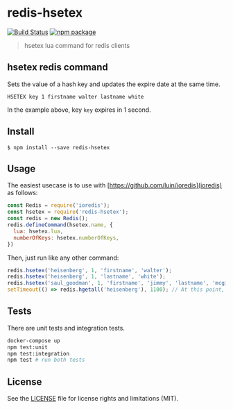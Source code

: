 # redis-hsetex

[![Build Status][build-badge]][build]
[![npm package][npm-badge]][npm]

> hsetex lua command for redis clients

## hsetex redis command

Sets the value of a hash key and updates the expire date at the same time.

```
HSETEX key 1 firstname walter lastname white
```

In the example above, key `key` expires in 1 second.

## Install

```
$ npm install --save redis-hsetex
```

## Usage

The easiest usecase is to use with [https://github.com/luin/ioredis](ioredis) as follows:

```js
const Redis = require('ioredis');
const hsetex = require('redis-hsetex');
const redis = new Redis();
redis.defineCommand(hsetex.name, {
  lua: hsetex.lua,
  numberOfKeys: hsetex.numberOfKeys,
})
```

Then, just run like any other command:

```js
redis.hsetex('heisenberg', 1, 'firstname', 'walter');
redis.hsetex('heisenberg', 1, 'lastname', 'white');
redis.hsetex('saul_goodman', 1, 'firstname', 'jimmy', 'lastname', 'mcgill');
setTimeout(() => redis.hgetall('heisenberg'), 1100); // At this point, null is returned
```

## Tests

There are unit tests and integration tests.

```bash
docker-compose up
npm test:unit
npm test:integration
npm test # run both tests
```

## License

See the [LICENSE](LICENSE.md) file for license rights and limitations (MIT).

[build-badge]: https://img.shields.io/github/workflow/status/dotcore64/redis-hsetex/test/master?style=flat-square
[build]: https://github.com/dotcore64/redis-hsetex/actions

[npm-badge]: https://img.shields.io/npm/v/redis-hsetex.svg?style=flat-square
[npm]: https://www.npmjs.org/package/redis-hsetex
